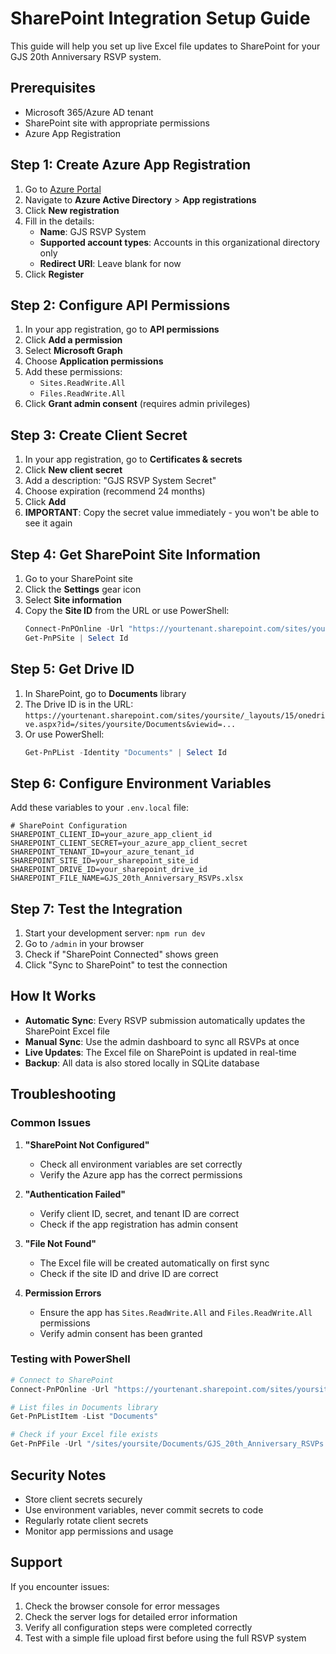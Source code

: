 # SharePoint Integration Setup Guide

This guide will help you set up live Excel file updates to SharePoint for your GJS 20th Anniversary RSVP system.

## Prerequisites

- Microsoft 365/Azure AD tenant
- SharePoint site with appropriate permissions
- Azure App Registration

## Step 1: Create Azure App Registration

1. Go to [Azure Portal](https://portal.azure.com)
2. Navigate to **Azure Active Directory** > **App registrations**
3. Click **New registration**
4. Fill in the details:
   - **Name**: GJS RSVP System
   - **Supported account types**: Accounts in this organizational directory only
   - **Redirect URI**: Leave blank for now
5. Click **Register**

## Step 2: Configure API Permissions

1. In your app registration, go to **API permissions**
2. Click **Add a permission**
3. Select **Microsoft Graph**
4. Choose **Application permissions**
5. Add these permissions:
   - `Sites.ReadWrite.All`
   - `Files.ReadWrite.All`
6. Click **Grant admin consent** (requires admin privileges)

## Step 3: Create Client Secret

1. In your app registration, go to **Certificates & secrets**
2. Click **New client secret**
3. Add a description: "GJS RSVP System Secret"
4. Choose expiration (recommend 24 months)
5. Click **Add**
6. **IMPORTANT**: Copy the secret value immediately - you won't be able to see it again

## Step 4: Get SharePoint Site Information

1. Go to your SharePoint site
2. Click the **Settings** gear icon
3. Select **Site information**
4. Copy the **Site ID** from the URL or use PowerShell:
   ```powershell
   Connect-PnPOnline -Url "https://yourtenant.sharepoint.com/sites/yoursite"
   Get-PnPSite | Select Id
   ```

## Step 5: Get Drive ID

1. In SharePoint, go to **Documents** library
2. The Drive ID is in the URL: `https://yourtenant.sharepoint.com/sites/yoursite/_layouts/15/onedrive.aspx?id=/sites/yoursite/Documents&viewid=...`
3. Or use PowerShell:
   ```powershell
   Get-PnPList -Identity "Documents" | Select Id
   ```

## Step 6: Configure Environment Variables

Add these variables to your `.env.local` file:

```env
# SharePoint Configuration
SHAREPOINT_CLIENT_ID=your_azure_app_client_id
SHAREPOINT_CLIENT_SECRET=your_azure_app_client_secret
SHAREPOINT_TENANT_ID=your_azure_tenant_id
SHAREPOINT_SITE_ID=your_sharepoint_site_id
SHAREPOINT_DRIVE_ID=your_sharepoint_drive_id
SHAREPOINT_FILE_NAME=GJS_20th_Anniversary_RSVPs.xlsx
```

## Step 7: Test the Integration

1. Start your development server: `npm run dev`
2. Go to `/admin` in your browser
3. Check if "SharePoint Connected" shows green
4. Click "Sync to SharePoint" to test the connection

## How It Works

- **Automatic Sync**: Every RSVP submission automatically updates the SharePoint Excel file
- **Manual Sync**: Use the admin dashboard to sync all RSVPs at once
- **Live Updates**: The Excel file on SharePoint is updated in real-time
- **Backup**: All data is also stored locally in SQLite database

## Troubleshooting

### Common Issues

1. **"SharePoint Not Configured"**
   - Check all environment variables are set correctly
   - Verify the Azure app has the correct permissions

2. **"Authentication Failed"**
   - Verify client ID, secret, and tenant ID are correct
   - Check if the app registration has admin consent

3. **"File Not Found"**
   - The Excel file will be created automatically on first sync
   - Check if the site ID and drive ID are correct

4. **Permission Errors**
   - Ensure the app has `Sites.ReadWrite.All` and `Files.ReadWrite.All` permissions
   - Verify admin consent has been granted

### Testing with PowerShell

```powershell
# Connect to SharePoint
Connect-PnPOnline -Url "https://yourtenant.sharepoint.com/sites/yoursite"

# List files in Documents library
Get-PnPListItem -List "Documents"

# Check if your Excel file exists
Get-PnPFile -Url "/sites/yoursite/Documents/GJS_20th_Anniversary_RSVPs.xlsx"
```

## Security Notes

- Store client secrets securely
- Use environment variables, never commit secrets to code
- Regularly rotate client secrets
- Monitor app permissions and usage

## Support

If you encounter issues:
1. Check the browser console for error messages
2. Check the server logs for detailed error information
3. Verify all configuration steps were completed correctly
4. Test with a simple file upload first before using the full RSVP system

